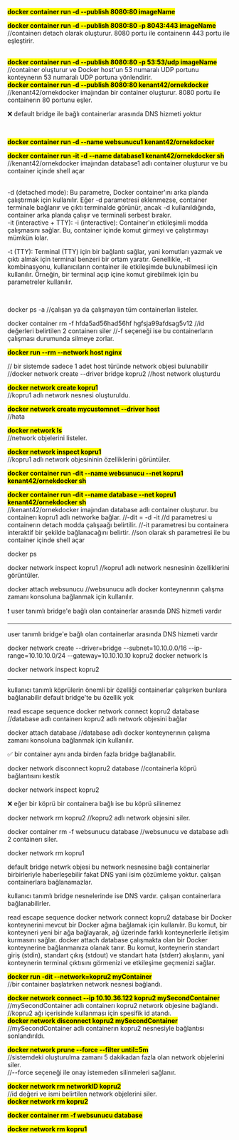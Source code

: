 <b><mark>docker container run -d --publish 8080:80 imageName</b></mark>
<br>

<b><mark>docker container run -d --publish 8080:80 -p 8043:443 imageName</mark></b>
<br>
//containerı detach olarak oluşturur. 8080 portu ile containerın 443 portu ile eşleştirir. 

<br>
<b><mark>docker container run -d --publish 8080:80 -p 53:53/udp imageName</mark></b>
<br>
//container oluşturur ve Docker host'un 53 numaralı UDP portunu konteynerın 53 numaralı UDP portuna yönlendirir.

<br>
<b><mark>docker container run -d --publish 8080:80 kenant42/ornekdocker</mark></b>
<br>
//kenant42/ornekdocker imajından bir container oluşturur. 8080 portu ile containerın 80 portunu eşler.

<br>

:x: default bridge ile bağlı containerlar arasında DNS hizmeti yoktur

<br>

<b><mark> docker container run -d --name websunucu1 kenant42/ornekdocker</mark></b>
<br>

<b><mark>docker container run -it -d --name database1 kenant42/ornekdocker sh</mark></b>
<br>
//kenant42/ornekdocker imajından database1 adlı container oluşturur ve bu container içinde shell açar

<br>
-d (detached mode):
Bu parametre, Docker container'ını arka planda çalıştırmak için kullanılır. Eğer -d parametresi eklenmezse, container terminale bağlanır ve çıktı terminalde görünür, ancak -d kullanıldığında, container arka planda çalışır ve terminali serbest bırakır.


<br>
-it (interactive + TTY):
-i (interactive): Container'ın etkileşimli modda çalışmasını sağlar. Bu, container içinde komut girmeyi ve çalıştırmayı mümkün kılar.

-t (TTY): Terminal (TTY) için bir bağlantı sağlar, yani komutları yazmak ve çıktı almak için terminal benzeri bir ortam yaratır.
Genellikle, -it kombinasyonu, kullanıcıların container ile etkileşimde bulunabilmesi için kullanılır. Örneğin, bir terminal açıp içine komut girebilmek için bu parametreler kullanılır.

<br>


docker ps -a
//çalışan ya da çalışmayan tüm containerları listeler.

docker container rm -f hfda5ad56had56hf hgfsja99afdsag5v12
//id değerleri belirtilen 2 containerı siler
//-f seçeneği ise bu containerların çalışması durumunda silmeye zorlar.

<b><mark>docker run --rm --network host nginx</mark></b>
<br>


// bir sistemde sadece 1 adet host türünde network objesi bulunabilir
//docker network create --driver bridge kopru2
//host network oluşturdu

<b><mark>docker network create kopru1</mark></b>
<br>
//kopru1 adlı network nesnesi oluşturuldu.

<b><mark>docker network create mycustomnet --driver host</mark></b>
<br>
//hata

<b><mark>docker network ls</mark></b>
<br>
//network objelerini listeler.

<b><mark>docker network inspect kopru1</mark></b>
<br>
//kopru1 adlı network objesininin özelliklerini görüntüler.



<b><mark>docker container run -dit --name websunucu --net kopru1 kenant42/ornekdocker sh</mark></b>
<br>

<b><mark>docker container run -dit --name database --net kopru1 kenant42/ornekdocker sh</mark></b>
<br>
//kenant42/ornekdocker imajından database adlı container oluşturur. bu containerı kopru1 adlı networke bağlar.
//-dit = -d -it
//d parametresi u containerın detach modda çalışaağı belirtilir.
//-it parametresi bu containera interaktif bir şekilde bağlanacağını belirtir.
//son olarak sh parametresi ile bu container içinde shell açar

docker ps

docker network inspect kopru1
//kopru1 adlı network nesnesinin özelliklerini görüntüler.

docker attach websunucu
//websunucu adlı docker konteynerının çalışma zamanı konsoluna bağlanmak için kullanılır.


:heavy_exclamation_mark: user tanımlı bridge'e bağlı olan containerlar arasında DNS hizmeti vardır

---------------------------------------------------------------------------------------------------------------------------------------


user tanımlı bridge'e bağlı olan containerlar arasında 
DNS hizmeti vardır


docker network create --driver=bridge --subnet=10.10.0.0/16 --ip-range=10.10.10.0/24 --gateway=10.10.10.10 kopru2
docker network ls

docker network inspect kopru2

---------------------------------------------------------------------------------------------------------------------------------------

kullanıcı tanımlı köprülerin önemli bir özelliği
containerlar çalışırken bunlara bağlanabilir
default bridge'te bu özellik yok

read escape sequence
docker network connect kopru2 database
//database adlı containerı kopru2 adlı network objesini bağlar

docker attach database
//database adlı docker konteynerının çalışma zamanı konsoluna bağlanmak için kullanılır.


✅ bir container aynı anda birden fazla bridge bağlanabilir.

docker network disconnect kopru2 database
//containerla köprü bağlantısını kestik

docker network inspect kopru2



:x: eğer bir köprü bir containera bağlı ise bu köprü silinemez


docker network rm kopru2
//kopru2 adlı network objesini siler.

docker container rm -f websunucu database
//websunucu ve database adlı 2 containerı siler.

docker network rm kopru1




default bridge netwrk objesi
bu network nesnesine bağlı containerlar birbirleriyle haberleşebilir
fakat DNS yani isim çözümleme yoktur.
çalışan containerlara bağlanamazlar.

kullanıcı tanımlı bridge nesnelerinde ise
DNS vardır. çalışan containerlara bağlanabilirler.

read escape sequence
docker network connect kopru2 database
bir Docker konteynerini mevcut bir Docker ağına bağlamak için kullanılır. 
Bu komut, bir konteyneri yeni bir ağa bağlayarak, 
ağ üzerinde farklı konteynerlerle iletişim kurmasını sağlar.
docker attach database
çalışmakta olan bir Docker konteynerine bağlanmanıza olanak tanır. 
Bu komut, konteynerin standart giriş (stdin), 
standart çıkış (stdout) ve standart hata (stderr) akışlarını, 
yani konteynerin terminal çıktısını görmenizi ve etkileşime geçmenizi 
sağlar.



<b><mark>docker run -dit --network=kopru2 myContainer</mark></b>
<br>
//bir container başlatırken network nesnesi bağlandı.

<b><mark>docker network connect --ip 10.10.36.122 kopru2 mySecondContainer</mark></b>
<br>
//mySecondContainer adlı containerı kopru2 network objesine bağlandı.
<br>
//kopru2 ağı içerisinde kullanması için spesifik id atandı.
<br>
<b><mark>docker network disconnect kopru2 mySecondContainer</mark></b>
<br>
//mySecondContainer adlı containerın kopru2 nesnesiyle bağlantısı sonlandırıldı.

<b><mark>docker network prune --force --filter until=5m</mark></b>
<br>
//sistemdeki oluşturulma zamanı 5 dakikadan fazla olan network objelerini siler.
<br>
//--force seçeneği ile onay istemeden silinmeleri sağlanır.

<b><mark>docker network rm networkID kopru2</mark></b>
<br>
//id değeri ve ismi belirtilen network objelerini siler.
<br>
<b><mark>docker network rm kopru2</mark></b>
<br>

<b><mark>docker container rm -f websunucu database</mark></b>
<br>

<b><mark>docker network rm kopru1</mark></b>
<br>













































